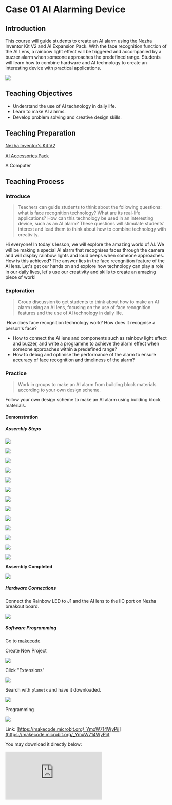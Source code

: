 ﻿---
sidebar_position: 2
---

# Case 01 AI Alarming Device


## Introduction

This course will guide students to create an AI alarm using the Nezha Inventor Kit V2 and AI Expansion Pack. With the face recognition function of the AI Lens, a rainbow light effect will be triggered and accompanied by a buzzer alarm when someone approaches the predefined range. Students will learn how to combine hardware and AI technology to create an interesting device with practical applications.


![](https://wiki-media-ef.oss-cn-hongkong.aliyuncs.com//images/ai-accessories-pack-case-01-01.png)

## Teaching Objectives

- Understand the use of AI technology in daily life.
- Learn to make AI alarms.
- Develop problem solving and creative design skills.

## Teaching Preparation

[Nezha Inventor's Kit V2](https://www.elecfreaks.com/nezha-inventor-s-kit-v2-for-micro-bit.html)

[AI Accessories Pack](https://www.elecfreaks.com/nezha-inventor-s-kit-v2-for-micro-bit.html)

A Computer

## Teaching Process 

### Introduce 

>Teachers can guide students to think about the following questions: what is face recognition technology? What are its real-life applications? How can this technology be used in an interesting device, such as an AI alarm? These questions will stimulate students' interest and lead them to think about how to combine technology with creativity.

Hi everyone! In today's lesson, we will explore the amazing world of AI. We will be making a special AI alarm that recognises faces through the camera and will display rainbow lights and loud beeps when someone approaches. How is this achieved? The answer lies in the face recognition feature of the AI lens. Let's get our hands on and explore how technology can play a role in our daily lives, let's use our creativity and skills to create an amazing piece of work!

### Exploration

>Group discussion to get students to think about how to make an AI alarm using an AI lens, focusing on the use of face recognition features and the use of AI technology in daily life.

​        How does face recognition technology work? How does it recognise a person's face?

- How to connect the AI lens and components such as rainbow light effect and buzzer, and write a programme to achieve the alarm effect when someone approaches within a predefined range?
- How to debug and optimise the performance of the alarm to ensure accuracy of face recognition and timeliness of the alarm?

### Practice

> Work in groups to make an AI alarm from building block materials according to your own design scheme.

Follow your own design scheme to make an AI alarm using building block materials.

#### Demonstration

##### Assembly Steps

![](https://wiki-media-ef.oss-cn-hongkong.aliyuncs.com//images/ai-accessories-pack-step-01-01.png)

![](https://wiki-media-ef.oss-cn-hongkong.aliyuncs.com//images/ai-accessories-pack-step-01-02.png)

![](https://wiki-media-ef.oss-cn-hongkong.aliyuncs.com//images/ai-accessories-pack-step-01-03.png)

![](https://wiki-media-ef.oss-cn-hongkong.aliyuncs.com//images/ai-accessories-pack-step-01-04.png)

![](https://wiki-media-ef.oss-cn-hongkong.aliyuncs.com//images/ai-accessories-pack-step-01-05.png)

![](https://wiki-media-ef.oss-cn-hongkong.aliyuncs.com//images/ai-accessories-pack-step-01-06.png)

![](https://wiki-media-ef.oss-cn-hongkong.aliyuncs.com//images/ai-accessories-pack-step-01-07.png)

![](https://wiki-media-ef.oss-cn-hongkong.aliyuncs.com//images/ai-accessories-pack-step-01-08.png)

![](https://wiki-media-ef.oss-cn-hongkong.aliyuncs.com//images/ai-accessories-pack-step-01-09.png)

![](https://wiki-media-ef.oss-cn-hongkong.aliyuncs.com//images/ai-accessories-pack-step-01-10.png)

![](https://wiki-media-ef.oss-cn-hongkong.aliyuncs.com//images/ai-accessories-pack-step-01-11.png)

![](https://wiki-media-ef.oss-cn-hongkong.aliyuncs.com//images/ai-accessories-pack-step-01-12.png)

![](https://wiki-media-ef.oss-cn-hongkong.aliyuncs.com//images/ai-accessories-pack-step-01-13.png)

**Assembly Completed**

![](https://wiki-media-ef.oss-cn-hongkong.aliyuncs.com//images/ai-accessories-pack-case-01-01.png)

##### Hardware Connections

Connect the Rainbow LED to J1 and the AI lens to the IIC port on Nezha breakout board. 

![](https://wiki-media-ef.oss-cn-hongkong.aliyuncs.com//images/ai-accessories-pack-case-01-02.png)

##### Software Programming

Go to [makecode](https://makecode.microbit.org/#)

Create New Project

![](https://wiki-media-ef.oss-cn-hongkong.aliyuncs.com//images/ai-accessories-pack-case-01-03.png)

Click "Extensions"

![](https://wiki-media-ef.oss-cn-hongkong.aliyuncs.com//images/ai-accessories-pack-case-01-04.png)

Search with `planetx` and have it downloaded. 

![](https://wiki-media-ef.oss-cn-hongkong.aliyuncs.com//images/ai-accessories-pack-case-01-07.png)

Programming

![](https://wiki-media-ef.oss-cn-hongkong.aliyuncs.com//images/ai-accessories-pack-case-01-08.png)


Link: [https://makecode.microbit.org/_YmxW714WyPii](https://makecode.microbit.org/_YmxW714WyPii)

You may download it directly below:

<div
    style={{
        position: 'relative',
        paddingBottom: '60%',
        overflow: 'hidden',
    }}
>
    <iframe
        src="https://makecode.microbit.org/_YmxW714WyPii"
        frameborder="0"
        sandbox="allow-popups allow-forms allow-scripts allow-same-origin"
        style={{
            position: 'absolute',
            width: '100%',
            height: '100%',
        }}
    />
</div>


### Teamwork and Display

Students are divided into small groups and work together to create and programme the case.

Students are encouraged to co-operate, communicate and share their experiences with each other.

Each group has the opportunity to present the cases they have produced to the other groups.

#### Example cases

When the AI lens detects a human face it will automatically sound an alarm and the rainbow light ring will flash.

![](https://wiki-media-ef.oss-cn-hongkong.aliyuncs.com//images/ai-accessories-pack-case-01.gif)

### Reflection

>Group sharing allows students in each group to share their production process and insights, summarise the problems and solutions they encountered, and evaluate their strengths and weaknesses.

### Extended Knowledge

*** What is artificial intelligence? ***

Artificial Intelligence (AI) is a computer system and technology that simulates intelligent human thinking and behaviour. It aims to equip computers with human-like cognitive abilities to understand, learn, reason, solve problems and adapt to new situations. Artificial Intelligence involves a variety of technologies and methods, including:

Machine Learning : Machine learning is a key branch of AI that enables computers to learn from data and improve performance without explicit programming. Machine learning algorithms enable computers to make predictions or decisions based on pattern recognition from past data.

Deep Learning: Deep learning is a special form of machine learning that uses models called neural networks to simulate the structure and function of neurons in the human brain. Deep learning has achieved significant results in areas such as image recognition, speech recognition, and natural language processing.

NATURAL LANGUAGE PROCESSING: Natural language processing is the technology that allows computers to understand, process and generate human language. It involves areas such as text analysis, semantic understanding, and machine translation.

Computer Vision: Computer vision enables computers to understand and interpret images and videos. It is used in areas such as object detection, face recognition, and medical image analysis.

Reinforcement Learning: Reinforcement learning is a technique that allows computers to learn optimal behaviour by interacting with their environment. It has applications in areas such as autonomous driving and game strategy.

Knowledge Representation and Reasoning: These techniques enable computers to store and process complex knowledge and use logical reasoning to solve problems.

Human-Computer Interaction: Artificial Intelligence also involves improving the way people interact with computers to make them more natural and intelligent, such as voice assistants and intelligent dialogue systems.

Artificial intelligence aims to mimic many aspects of human intelligence, but not necessarily all. It has already achieved remarkable success in many areas, but still faces challenges in some areas, such as common sense reasoning, emotional understanding, and truly intelligent creativity.

*** Applications of Artificial Intelligence Technology in Life. ***

Artificial Intelligence technology has been widely used in various areas of daily life, here are some examples:

Intelligent Assistants: Virtual assistants such as Siri, Google Assistant and Alexa use speech recognition and natural language processing technologies to help people perform tasks such as setting reminders, finding information, playing music etc.

Social media: Social media platforms use AI technology to analyse users' interests and behaviour to recommend content, friends and advertisements. In addition, image recognition technology can also automatically identify people and objects in photos, making it easy for users to tag and share them.

Recommender systems: In streaming media platforms, e-commerce sites and news apps, recommender systems use AI to analyse users' historical behaviours and preferences, and recommend content they may be interested in, thus improving the user experience.

Smart Home: IoT devices combined with AI technology enable automated operation of home devices such as smart lighting, smart temperature control, and smart appliances that can be managed through mobile apps or voice control.

Medical Diagnostics: Medical image analysis uses computer vision technology to assist doctors in diagnosis, such as through scanning results to help detect diseases, such as cancer. In addition, AI can analyse large amounts of medical data to provide personalised treatment recommendations.

Self-driving: Self-driving cars use sensors and AI algorithms to sense their surroundings and make driving decisions, enabling driverless or assisted driving.
